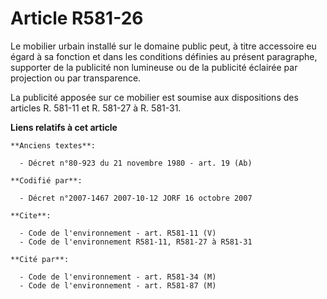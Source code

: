 # Article R581-26

Le mobilier urbain installé sur le domaine public peut, à titre accessoire eu égard à sa fonction et dans les conditions
définies au présent paragraphe, supporter de la publicité non lumineuse ou de la publicité éclairée par projection ou par
transparence.

La publicité apposée sur ce mobilier est soumise aux dispositions des articles R. 581-11 et R. 581-27 à R. 581-31.

**Liens relatifs à cet article**

	**Anciens textes**:

	  - Décret n°80-923 du 21 novembre 1980 - art. 19 (Ab)

	**Codifié par**:

	  - Décret n°2007-1467 2007-10-12 JORF 16 octobre 2007

	**Cite**:

	  - Code de l'environnement - art. R581-11 (V)
	  - Code de l'environnement R581-11, R581-27 à R581-31

	**Cité par**:

	  - Code de l'environnement - art. R581-34 (M)
	  - Code de l'environnement - art. R581-87 (M)
